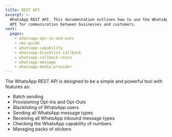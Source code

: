 ```yaml
---
title: REST API
excerpt: >-
  WhatsApp REST API. This documentation outlines how to use the WhatsApp REST
  API for communication between businesses and customers.
next:
  pages:
    - whatsapp-opt-in-and-outs
    - sms-guide
    - whatsapp-capability
    - whatsapp-blacklist-callback
    - whatsapp-callback-store
    - whatsapp-message
    - whatsapp-media-provider
---
```

The WhatsApp REST API is designed to be a simple and powerful tool with features as:
   - Batch sending
   - Provisioning Opt-Ins and Opt-Outs
   - Blacklisting of WhatsApp users
   - Sending all WhatsApp message types
   - Receiving all WhatsApp inbound message types
   - Checking the WhatsApp capability of numbers
   - Managing packs of stickers
